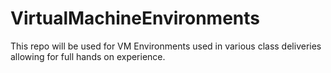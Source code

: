 # VirtualMachineEnvironments
This repo will be used for VM Environments used in various class deliveries allowing for full hands on experience.
